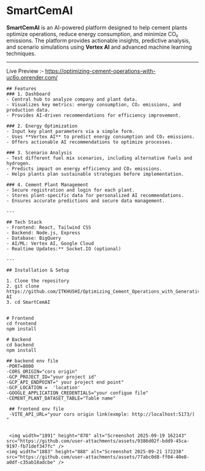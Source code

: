 # SmartCemAI

**SmartCemAI** is an AI-powered platform designed to help cement plants optimize operations, reduce energy consumption, and minimize CO₂ emissions. The platform provides actionable insights, predictive analysis, and scenario simulations using **Vertex AI** and advanced machine learning techniques.

---
Live Preview :- https://optimizing-cement-operations-with-uc6o.onrender.com/

```
## Features
### 1. Dashboard
- Central hub to analyze company and plant data.
- Visualizes key metrics: energy consumption, CO₂ emissions, and production data.
- Provides AI-driven recommendations for efficiency improvement.

### 2. Energy Optimization
- Input key plant parameters via a simple form.
- Uses **Vertex AI** to predict energy consumption and CO₂ emissions.
- Offers actionable AI recommendations to optimize processes.

### 3. Scenario Analysis
- Test different fuel mix scenarios, including alternative fuels and hydrogen.
- Predicts impact on energy efficiency and CO₂ emissions.
- Helps plants plan sustainable strategies before implementation.

### 4. Cement Plant Management
- Secure registration and login for each plant.
- Stores plant-specific data for personalized AI recommendations.
- Ensures accurate predictions and secure data management.

---

## Tech Stack
- Frontend: React, Tailwind CSS  
- Backend: Node.js, Express  
- Database: BigQuery  
- AI/ML: Vertex AI, Google Cloud  
- Realtime Updates:** Socket.IO (optional)  

---

## Installation & Setup

1. Clone the repository
2. git clone https://github.com/ITKHUSHI/Optimizing_Cement_Operations_with_Generative-AI
3. cd SmartCemAI


# Frontend
cd frontend
npm install

# Backend
cd backend
npm install

## backend env file
-PORT=8000   
-CORS_ORIGIN="cors origin"   
-GCP_PROJECT_ID="your project id"   
-GCP_API_ENDPOINT=" your project end point"  
-GCP_LOCATION =  'location'   
-GOOGLE_APPLICATION_CREDENTIALS="your configue file"  
-CEMENT_PLANT_DATASET_TABLE="Table name"  

 ## frontend env file
 -VITE_API_URL="your cors origin link(exmple: http://localhost:5173/) "


 <img width="1891" height="870" alt="Screenshot 2025-09-19 162143" src="https://github.com/user-attachments/assets/9386d02f-bdd9-45ca-9197-fb71def347fc" />
<img width="1883" height="888" alt="Screenshot 2025-09-21 172238" src="https://github.com/user-attachments/assets/77abc0d8-ff04-40e8-a0df-c35ab18adcbe" />

